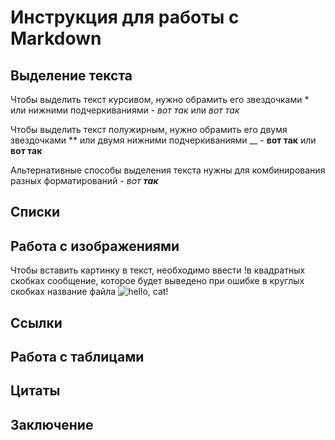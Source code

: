 # Инструкция для работы с Markdown

## Выделение текста

Чтобы выделить текст курсивом, нужно обрамить его звездочками * или нижними подчеркиваниями - *вот так* или _вот так_

Чтобы выделить текст полужирным, нужно обрамить его двумя звездочками ** или двумя нижними подчеркиваниями __ - **вот так** или __вот так__

Альтернативные способы выделения текста нужны для комбинирования разных форматирований - *вот __так__*
## Списки

## Работа с изображениями
Чтобы вставить картинку в текст, необходимо ввести !в квадратных скобках сообщение, которое будет выведено при ошибке в круглых скобках название файла
![hello, cat!](cat.jpg)

## Ссылки

## Работа с таблицами

## Цитаты

## Заключение